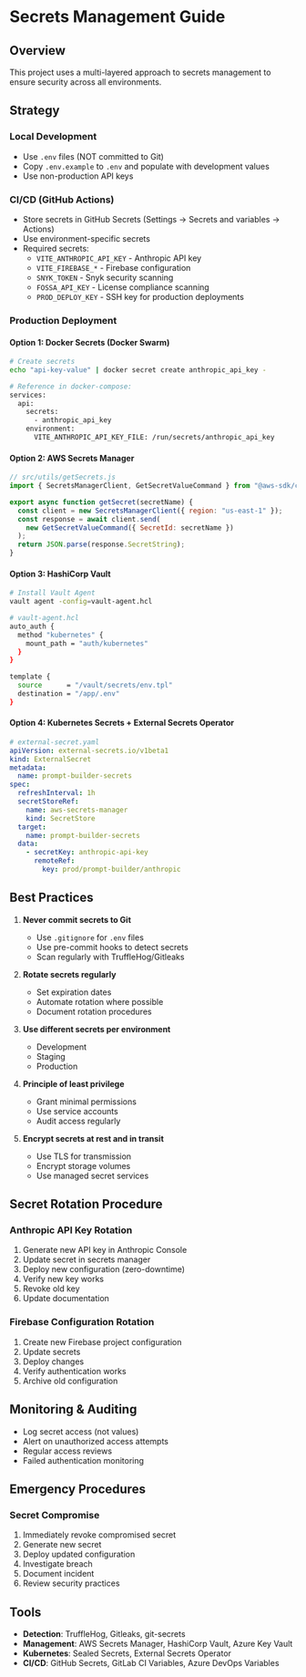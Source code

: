 # Secrets Management Guide

## Overview

This project uses a multi-layered approach to secrets management to ensure security across all environments.

## Strategy

### Local Development
- Use `.env` files (NOT committed to Git)
- Copy `.env.example` to `.env` and populate with development values
- Use non-production API keys

### CI/CD (GitHub Actions)
- Store secrets in GitHub Secrets (Settings → Secrets and variables → Actions)
- Use environment-specific secrets
- Required secrets:
  - `VITE_ANTHROPIC_API_KEY` - Anthropic API key
  - `VITE_FIREBASE_*` - Firebase configuration
  - `SNYK_TOKEN` - Snyk security scanning
  - `FOSSA_API_KEY` - License compliance scanning
  - `PROD_DEPLOY_KEY` - SSH key for production deployments

### Production Deployment

#### Option 1: Docker Secrets (Docker Swarm)
```bash
# Create secrets
echo "api-key-value" | docker secret create anthropic_api_key -

# Reference in docker-compose:
services:
  api:
    secrets:
      - anthropic_api_key
    environment:
      VITE_ANTHROPIC_API_KEY_FILE: /run/secrets/anthropic_api_key
```

#### Option 2: AWS Secrets Manager
```javascript
// src/utils/getSecrets.js
import { SecretsManagerClient, GetSecretValueCommand } from "@aws-sdk/client-secrets-manager";

export async function getSecret(secretName) {
  const client = new SecretsManagerClient({ region: "us-east-1" });
  const response = await client.send(
    new GetSecretValueCommand({ SecretId: secretName })
  );
  return JSON.parse(response.SecretString);
}
```

#### Option 3: HashiCorp Vault
```bash
# Install Vault Agent
vault agent -config=vault-agent.hcl

# vault-agent.hcl
auto_auth {
  method "kubernetes" {
    mount_path = "auth/kubernetes"
  }
}

template {
  source      = "/vault/secrets/env.tpl"
  destination = "/app/.env"
}
```

#### Option 4: Kubernetes Secrets + External Secrets Operator
```yaml
# external-secret.yaml
apiVersion: external-secrets.io/v1beta1
kind: ExternalSecret
metadata:
  name: prompt-builder-secrets
spec:
  refreshInterval: 1h
  secretStoreRef:
    name: aws-secrets-manager
    kind: SecretStore
  target:
    name: prompt-builder-secrets
  data:
    - secretKey: anthropic-api-key
      remoteRef:
        key: prod/prompt-builder/anthropic
```

## Best Practices

1. **Never commit secrets to Git**
   - Use `.gitignore` for `.env` files
   - Use pre-commit hooks to detect secrets
   - Scan regularly with TruffleHog/Gitleaks

2. **Rotate secrets regularly**
   - Set expiration dates
   - Automate rotation where possible
   - Document rotation procedures

3. **Use different secrets per environment**
   - Development
   - Staging
   - Production

4. **Principle of least privilege**
   - Grant minimal permissions
   - Use service accounts
   - Audit access regularly

5. **Encrypt secrets at rest and in transit**
   - Use TLS for transmission
   - Encrypt storage volumes
   - Use managed secret services

## Secret Rotation Procedure

### Anthropic API Key Rotation
1. Generate new API key in Anthropic Console
2. Update secret in secrets manager
3. Deploy new configuration (zero-downtime)
4. Verify new key works
5. Revoke old key
6. Update documentation

### Firebase Configuration Rotation
1. Create new Firebase project configuration
2. Update secrets
3. Deploy changes
4. Verify authentication works
5. Archive old configuration

## Monitoring & Auditing

- Log secret access (not values)
- Alert on unauthorized access attempts
- Regular access reviews
- Failed authentication monitoring

## Emergency Procedures

### Secret Compromise
1. Immediately revoke compromised secret
2. Generate new secret
3. Deploy updated configuration
4. Investigate breach
5. Document incident
6. Review security practices

## Tools

- **Detection**: TruffleHog, Gitleaks, git-secrets
- **Management**: AWS Secrets Manager, HashiCorp Vault, Azure Key Vault
- **Kubernetes**: Sealed Secrets, External Secrets Operator
- **CI/CD**: GitHub Secrets, GitLab CI Variables, Azure DevOps Variables
